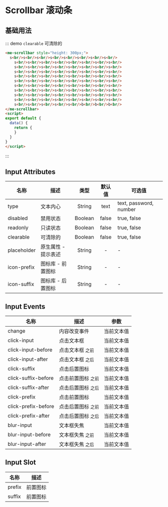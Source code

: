 # Scrollbar 滚动条

## 基础用法
::: demo `clearable` 可清除的
```html
<me-scrollbar style="height: 300px;">
  s<br/>s<br/>s<br/>s<br/>s<br/>s<br/>s<br/>s<br/>
    s<br/>s<br/>s<br/>s<br/>s<br/>s<br/>s<br/>s<br/>
    s<br/>s<br/>s<br/>s<br/>s<br/>s<br/>s<br/>s<br/>
    s<br/>s<br/>s<br/>s<br/>s<br/>s<br/>s<br/>s<br/>
    s<br/>s<br/>s<br/>s<br/>s<br/>s<br/>s<br/>s<br/>
    s<br/>s<br/>s<br/>s<br/>s<br/>s<br/>s<br/>s<br/>
    s<br/>s<br/>s<br/>s<br/>s<br/>s<br/>s<br/>s<br/>
    s<br/>s<br/>s<br/>s<br/>s<br/>s<br/>s<br/>s<br/>
    s<br/>s<br/>s<br/>s<br/>s<br/>s<br/>s<br/>s<br/>
    s<br/>s<br/>s<br/>s<br/>s<br/>s<br/>s<br/>s<br/>
    s<br/>s<br/>s<br/>s<br/>s<br/>b<br/>b<br/>b<br/>
</me-scrollbar>
<script>
export default {
  data() {
    return {
    }
  }
}
</script>
```
:::


## Input Attributes
| 名称        | 描述                |  类型   | 默认值 | 可选值                 |
| ----------- | ------------------- | :-----: | :----: | ---------------------- |
| type        | 文本内心            | String  |  text  | text, password, number |
| disabled    | 禁用状态            | Boolean | false  | true, false            |
| readonly    | 只读状态            | Boolean | false  | true, false            |
| clearable   | 可清除的            | Boolean | false  | true, false            |
| placeholder | 原生属性 - 提示表述 | String  |   -    | -                      |
| icon-prefix | 图标库 - 前置图标   | String  |   -    | -                      |
| icon-suffix | 图标库 - 后置图标   | String  |   -    | -                      |

## Input Events
| 名称                | 描述                |    参数    |
| ------------------- | ------------------- | :--------: |
| change              | 内容改变事件        | 当前文本值 |
| click-input         | 点击文本框          | 当前文本值 |
| click-input-before  | 点击文本框 `之前`   | 当前文本值 |
| click-input-after   | 点击文本框 `之后`   | 当前文本值 |
| click-suffix        | 点击后置图标        | 当前文本值 |
| click-suffix-before | 点击前置图标 `之前` | 当前文本值 |
| click-suffix-after  | 点击后置图标 `之后` | 当前文本值 |
| click-prefix        | 点击前置图标        | 当前文本值 |
| click-prefix-before | 点击后置图标 `之前` | 当前文本值 |
| click-prefix-after  | 点击后置图标 `之后` | 当前文本值 |
| blur-input          | 文本框失焦          | 当前文本值 |
| blur-input-before   | 文本框失焦 `之前`   | 当前文本值 |
| blur-input-after    | 文本框失焦 `之后`   | 当前文本值 |

## Input Slot
| 名称   | 描述     |
| ------ | -------- |
| prefix | 前置图标 |
| suffix | 前置图标 |